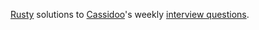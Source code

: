 [Rusty](https://rust-lang.org/) solutions to [Cassidoo](https://cassidoo.co/)'s weekly [interview questions](https://cassidoo.co/newsletter/).
